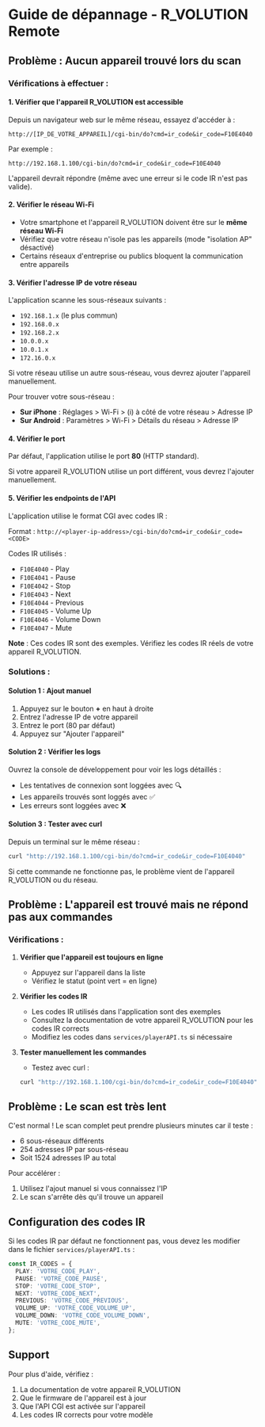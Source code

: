 # Guide de dépannage - R_VOLUTION Remote

## Problème : Aucun appareil trouvé lors du scan

### Vérifications à effectuer :

#### 1. **Vérifier que l'appareil R_VOLUTION est accessible**

Depuis un navigateur web sur le même réseau, essayez d'accéder à :
```
http://[IP_DE_VOTRE_APPAREIL]/cgi-bin/do?cmd=ir_code&ir_code=F10E4040
```

Par exemple :
```
http://192.168.1.100/cgi-bin/do?cmd=ir_code&ir_code=F10E4040
```

L'appareil devrait répondre (même avec une erreur si le code IR n'est pas valide).

#### 2. **Vérifier le réseau Wi-Fi**

- Votre smartphone et l'appareil R_VOLUTION doivent être sur le **même réseau Wi-Fi**
- Vérifiez que votre réseau n'isole pas les appareils (mode "isolation AP" désactivé)
- Certains réseaux d'entreprise ou publics bloquent la communication entre appareils

#### 3. **Vérifier l'adresse IP de votre réseau**

L'application scanne les sous-réseaux suivants :
- `192.168.1.x` (le plus commun)
- `192.168.0.x`
- `192.168.2.x`
- `10.0.0.x`
- `10.0.1.x`
- `172.16.0.x`

Si votre réseau utilise un autre sous-réseau, vous devrez ajouter l'appareil manuellement.

Pour trouver votre sous-réseau :
- **Sur iPhone** : Réglages > Wi-Fi > (i) à côté de votre réseau > Adresse IP
- **Sur Android** : Paramètres > Wi-Fi > Détails du réseau > Adresse IP

#### 4. **Vérifier le port**

Par défaut, l'application utilise le port **80** (HTTP standard).

Si votre appareil R_VOLUTION utilise un port différent, vous devrez l'ajouter manuellement.

#### 5. **Vérifier les endpoints de l'API**

L'application utilise le format CGI avec codes IR :

Format : `http://<player-ip-address>/cgi-bin/do?cmd=ir_code&ir_code=<CODE>`

Codes IR utilisés :
- `F10E4040` - Play
- `F10E4041` - Pause
- `F10E4042` - Stop
- `F10E4043` - Next
- `F10E4044` - Previous
- `F10E4045` - Volume Up
- `F10E4046` - Volume Down
- `F10E4047` - Mute

**Note** : Ces codes IR sont des exemples. Vérifiez les codes IR réels de votre appareil R_VOLUTION.

### Solutions :

#### Solution 1 : Ajout manuel

1. Appuyez sur le bouton **+** en haut à droite
2. Entrez l'adresse IP de votre appareil
3. Entrez le port (80 par défaut)
4. Appuyez sur "Ajouter l'appareil"

#### Solution 2 : Vérifier les logs

Ouvrez la console de développement pour voir les logs détaillés :
- Les tentatives de connexion sont loggées avec 🔍
- Les appareils trouvés sont loggés avec ✅
- Les erreurs sont loggées avec ❌

#### Solution 3 : Tester avec curl

Depuis un terminal sur le même réseau :
```bash
curl "http://192.168.1.100/cgi-bin/do?cmd=ir_code&ir_code=F10E4040"
```

Si cette commande ne fonctionne pas, le problème vient de l'appareil R_VOLUTION ou du réseau.

## Problème : L'appareil est trouvé mais ne répond pas aux commandes

### Vérifications :

1. **Vérifier que l'appareil est toujours en ligne**
   - Appuyez sur l'appareil dans la liste
   - Vérifiez le statut (point vert = en ligne)

2. **Vérifier les codes IR**
   - Les codes IR utilisés dans l'application sont des exemples
   - Consultez la documentation de votre appareil R_VOLUTION pour les codes IR corrects
   - Modifiez les codes dans `services/playerAPI.ts` si nécessaire

3. **Tester manuellement les commandes**
   - Testez avec curl :
   ```bash
   curl "http://192.168.1.100/cgi-bin/do?cmd=ir_code&ir_code=F10E4040"
   ```

## Problème : Le scan est très lent

C'est normal ! Le scan complet peut prendre plusieurs minutes car il teste :
- 6 sous-réseaux différents
- 254 adresses IP par sous-réseau
- Soit 1524 adresses IP au total

Pour accélérer :
1. Utilisez l'ajout manuel si vous connaissez l'IP
2. Le scan s'arrête dès qu'il trouve un appareil

## Configuration des codes IR

Si les codes IR par défaut ne fonctionnent pas, vous devez les modifier dans le fichier `services/playerAPI.ts` :

```typescript
const IR_CODES = {
  PLAY: 'VOTRE_CODE_PLAY',
  PAUSE: 'VOTRE_CODE_PAUSE',
  STOP: 'VOTRE_CODE_STOP',
  NEXT: 'VOTRE_CODE_NEXT',
  PREVIOUS: 'VOTRE_CODE_PREVIOUS',
  VOLUME_UP: 'VOTRE_CODE_VOLUME_UP',
  VOLUME_DOWN: 'VOTRE_CODE_VOLUME_DOWN',
  MUTE: 'VOTRE_CODE_MUTE',
};
```

## Support

Pour plus d'aide, vérifiez :
1. La documentation de votre appareil R_VOLUTION
2. Que le firmware de l'appareil est à jour
3. Que l'API CGI est activée sur l'appareil
4. Les codes IR corrects pour votre modèle
